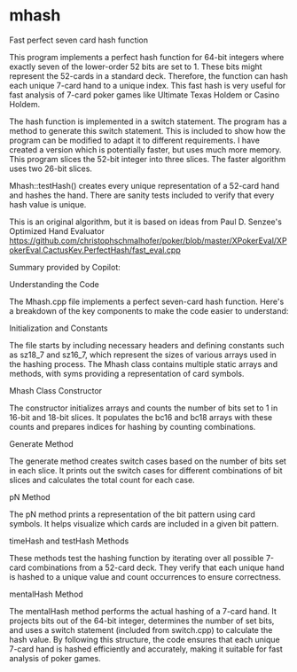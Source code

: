 # mhash
Fast perfect seven card hash function

This program implements a perfect hash function for 64-bit integers where exactly seven of the
lower-order 52 bits are set to 1. These bits might represent the 52-cards in a standard deck.
Therefore, the function can hash each unique 7-card hand to a unique index. This fast hash is
very useful for fast analysis of 7-card poker games like Ultimate Texas Holdem or Casino Holdem.

The hash function is implemented in a switch statement. The program has a method to generate 
this switch statement. This is included to show how the program can be modified to adapt it
to different requirements. I have created a version which is potentially faster, but uses much
more memory. This program slices the 52-bit integer into three slices. The faster algorithm uses
two 26-bit slices.

Mhash::testHash() creates every unique representation of a 52-card hand and hashes the hand.
There are sanity tests included to verify that every hash value is unique.

This is an original algorithm, but it is based on ideas from Paul D. Senzee's Optimized Hand Evaluator
https://github.com/christophschmalhofer/poker/blob/master/XPokerEval/XPokerEval.CactusKev.PerfectHash/fast_eval.cpp

Summary provided by Copilot:

Understanding the Code

The Mhash.cpp file implements a perfect seven-card hash function. Here's a breakdown of the key components to make the code easier to understand:

Initialization and Constants

The file starts by including necessary headers and defining constants such as sz18_7 and sz16_7, which represent the sizes of various arrays used in the hashing process.
The Mhash class contains multiple static arrays and methods, with syms providing a representation of card symbols.

Mhash Class Constructor

The constructor initializes arrays and counts the number of bits set to 1 in 16-bit and 18-bit slices. It populates the bc16 and bc18 arrays with these counts and prepares indices for hashing by counting combinations.

Generate Method

The generate method creates switch cases based on the number of bits set in each slice. It prints out the switch cases for different combinations of bit slices and calculates the total count for each case.

pN Method

The pN method prints a representation of the bit pattern using card symbols. It helps visualize which cards are included in a given bit pattern.

timeHash and testHash Methods

These methods test the hashing function by iterating over all possible 7-card combinations from a 52-card deck. They verify that each unique hand is hashed to a unique value and count occurrences to ensure correctness.

mentalHash Method

The mentalHash method performs the actual hashing of a 7-card hand. It projects bits out of the 64-bit integer, determines the number of set bits, and uses a switch statement (included from switch.cpp) to calculate the hash value.
By following this structure, the code ensures that each unique 7-card hand is hashed efficiently and accurately, making it suitable for fast analysis of poker games.

